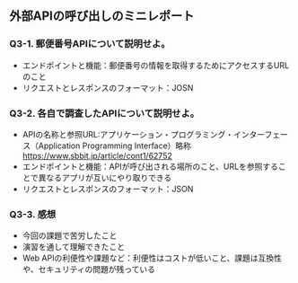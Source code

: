 ## 外部APIの呼び出しのミニレポート
### Q3-1. 郵便番号APIについて説明せよ。
* エンドポイントと機能：郵便番号の情報を取得するためにアクセスするURLのこと
* リクエストとレスポンスのフォーマット：JOSN
### Q3-2. 各自で調査したAPIについて説明せよ。
* APIの名称と参照URL:アプリケーション・プログラミング・インターフェース（Application Programming Interface）略称      https://www.sbbit.jp/article/cont1/62752
* エンドポイントと機能：APIが呼び出される場所のこと、URLを参照することで異なるアプリが互いにやり取りできる
* リクエストとレスポンスのフォーマット：JSON
### Q3-3. 感想
* 今回の課題で苦労したこと
* 演習を通して理解できたこと
* Web APIの利便性や課題など：利便性はコストが低いこと、課題は互換性や、セキュリティの問題が残っている
